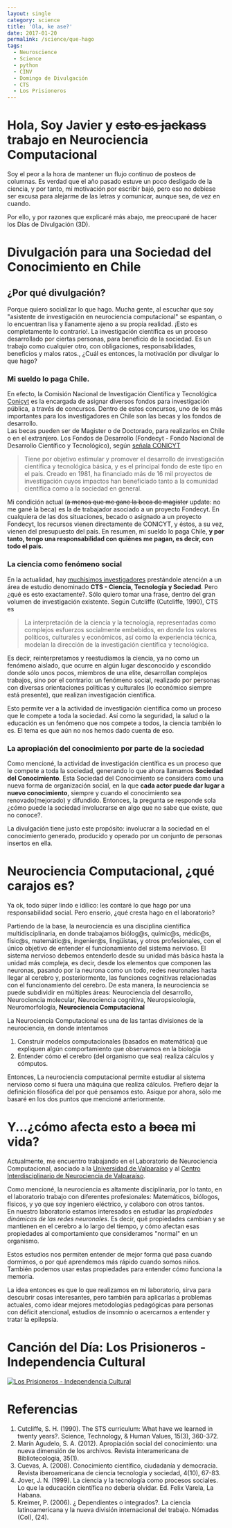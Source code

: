 ```yaml
---
layout: single
category: science
title: 'Ola, ke ase?'
date: 2017-01-20
permalink: /science/que-hago
tags: 
  - Neuroscience
  - Science
  - python
  - CINV
  - Domingo de Divulgación
  - CTS
  - Los Prisioneros
---
```


# Hola, Soy Javier y ~~esto es jackass~~ trabajo en Neurociencia Computacional

Soy el peor a la hora de mantener un flujo continuo de posteos de columnas. Es verdad que el año pasado estuve un poco desligado de la ciencia, y por tanto, mi motivación por escribir bajó, pero eso no debiese ser excusa para alejarme de las letras y comunicar, aunque sea, de vez en cuando.

Por ello, y por razones que explicaré más abajo, me preocuparé de hacer los Días de Divulgación (3D).

# Divulgación para una Sociedad del Conocimiento en Chile
## ¿Por qué divulgación?
Porque quiero socializar lo que hago.  Mucha gente, al escuchar que soy "asistente de investigación en neurociencia computacional" se espantan, o lo encuentran lisa y llanamente ajeno a su propia realidad. ¡Esto es completamente lo contrario!. La investigación científica es un proceso desarrollado por ciertas personas, para beneficio de la sociedad. Es un trabajo como cualquier otro, con obligaciones, responsabilidades, beneficios y malos ratos.,
¿Cuál es entonces, la motivación por divulgar lo que hago?

### Mi sueldo lo paga Chile.
En efecto, la Comisión Nacional de Investigación Científica y Tecnológica [Conicyt](https://http://www.conicyt.cl/) es la encargada de asignar diversos fondos para investigación pública, a través de concursos. Dentro de estos concursos, uno de los más importantes para los investigadores en Chile son las becas y los fondos de desarrollo.  
Las becas pueden ser de Magister o de Doctorado, para realizarlos en Chile o en el extranjero.  Los Fondos de Desarrollo (Fondecyt - Fondo Nacional de Desarrollo Científico y Tecnológico), según [señala CONICYT](http://www.conicyt.cl/fondecyt/sobre-fondecyt/que-es-fondecyt/)
>Tiene por objetivo estimular y promover el desarrollo de investigación científica y tecnológica básica, y es el principal fondo de este tipo en el país. Creado en 1981, ha financiado más de 16 mil proyectos de investigación cuyos impactos han beneficiado tanto a la comunidad científica como a la sociedad en general.

Mi condición actual (~~a menos que me gane la beca de magister~~ update: no me gané la beca) es la de trabajador asociado a un proyecto Fondecyt.
En cualquiera de las dos situaciones, becado o asignado a un proyecto Fondecyt, los recursos vienen directamente de CONICYT, y éstos, a su vez, vienen del presupuesto del país. En resumen, mi sueldo lo paga Chile, **y por tanto, tengo una responsabilidad con quiénes me pagan, es decir, con todo el país.**

### La ciencia como fenómeno social
En la actualidad, hay [muchísimos investigadores](http://www.cts-chile.cl/) prestándole atención a un área de estudio denominado **CTS - Ciencia, Tecnología y Sociedad**.  Pero ¿qué es esto exactamente?. Sólo quiero tomar una frase, dentro del gran volumen de investigación existente.
Según Cutcliffe (Cutcliffe, 1990), CTS es 
>La interpretación de la ciencia y la tecnología, representadas como complejos esfuerzos socialmente embebidos, en donde los valores políticos, culturales y económicos, así como la experiencia técnica, modelan la dirección de la investigación científica y tecnológica.

Es decir, reinterpretamos y reestudiamos la ciencia, ya no como un fenómeno aislado, que ocurre en algún lugar desconocido y escondido donde sólo unos pocos, miembros de una elite, desarrollan complejos trabajos, sino por el contrario: un fenómeno social, realizado por personas con diversas orientaciones políticas y culturales (lo económico siempre está presente), que realizan investigación científica.

Esto permite ver a la actividad de investigación científica como un proceso que le compete a toda la sociedad.  Así como la seguridad, la salud o la educación es un fenómeno que nos compete a todos, la ciencia también lo es. El tema es que aún no nos hemos dado cuenta de eso.

### La apropiación del conocimiento por parte de la sociedad
Como mencioné, la actividad de investigación científica es un proceso que le compete a toda la sociedad, generando lo que ahora llamamos **Sociedad del Conocimiento**. Esta Sociedad del Conocimiento se considera como una nueva forma de organización social, en la que **cada actor puede dar lugar a nuevo conocimiento**, siempre y cuando el conocimiento sea renovado(mejorado) y difundido.
Entonces, la pregunta se responde sola ¿cómo puede la sociedad involucrarse en algo que no sabe que existe, que no conoce?.

La divulgación tiene justo este propósito: involucrar a la sociedad en el conocimiento generado, producido y operado por un conjunto de  personas insertos en ella.


# Neurociencia Computacional, ¿qué carajos es?
Ya ok, todo súper lindo e idílico: les contaré lo que hago por una responsabilidad social. Pero enserio, ¿qué cresta hago en el laboratorio?

Partiendo de la base, la neurociencia es una disciplina científica multidisciplinaria, en donde trabajamos biólog@s, químic@s, médic@s, físic@s, matemátic@s, ingenier@s, lingüistas, y otros profesionales, con el único objetivo de entender el funcionamiento del sistema nervioso.
El sistema nervioso debemos entenderlo desde su unidad más básica hasta la unidad más compleja, es decir, desde los elementos que componen las neuronas, pasando por la neurona como un todo, redes neuronales hasta llegar al cerebro y, posteriormente, las funciones cognitivas relacionadas con el funcionamiento del cerebro.
De esta manera, la neurociencia se puede subdividir en múltiples áreas: Neurociencia del desarrollo, Neurociencia molecular, Neurociencia cognitiva, Neuropsicología, Neuromorfología, **Neurociencia Computacional**

La Neurociencia Computacional es una de las tantas divisiones de la neurociencia, en donde intentamos 
1. Construir modelos computacionales (basados en matemática) que expliquen algún comportamiento que observamos en la biología
2. Entender cómo el cerebro (del organismo que sea) realiza cálculos y cómputos.

Entonces, La neurociencia computacional permite estudiar al sistema nervioso como si fuera una máquina que realiza cálculos.
Prefiero dejar la definición filosófica del por qué pensamos esto. Asique por ahora, sólo me basaré en los dos puntos que mencioné anteriormente.

# Y...¿cómo afecta esto a ~~boca~~ mi vida?
Actualmente, me encuentro trabajando en el Laboratorio de Neurociencia Computacional, asociado a la [Universidad de Valparaíso](http://www.uv.cl) y al [Centro Interdisciplinario de Neurociencia de Valparaíso](http://www.cinv.cl).

Como mencioné, la neurociencia es altamente disciplinaria, por lo tanto, en el laboratorio trabajo con diferentes profesionales: Matemáticos, biólogos, físicos, y yo que soy ingeniero eléctrico, y colaboro con otros tantos.  
En nuestro laboratorio estamos interesados en estudiar las *propiedades dinámicas de las redes neuronales*. Es decir, qué propiedades cambian y se mantienen en el cerebro a lo largo del tiempo, y cómo afectan esas propiedades al comportamiento que consideramos "normal" en un organismo.

Estos estudios nos permiten entender de mejor forma qué pasa cuando dormimos, o por qué aprendemos más rápido cuando somos niños. También podemos usar estas propiedades para entender cómo funciona la memoria.

La idea entonces es que lo que realizamos en mi laboratorio, sirva para descubrir cosas interesantes, pero también para aplicarlas a problemas actuales, como idear mejores metodologías pedagógicas para personas con déficit atencional, estudios de insomnio o acercarnos a entender y tratar la epilepsia.



# Canción del Día: Los Prisioneros - Independencia Cultural
[![Los Prisioneros - Independencia Cultural](https://i.ytimg.com/vi/KVK0Y7IalBw/maxresdefault.jpg)](https://www.youtube.com/watch?v=Q5L2NHgRC6w)



# Referencias
1. Cutcliffe, S. H. (1990). The STS curriculum: What have we learned in twenty years?. Science, Technology, & Human Values, 15(3), 360-372.
2. Marín Agudelo, S. A. (2012). Apropiación social del conocimiento: una nueva dimensión de los archivos. Revista interamericana de Bibliotecologia, 35(1).
3. Cuevas, A. (2008). Conocimiento científico, ciudadanía y democracia. Revista iberoamericana de ciencia tecnología y sociedad, 4(10), 67-83.
4. Jover, J. N. (1999). La ciencia y la tecnología como procesos sociales. Lo que la educación científica no debería olvidar. Ed. Felix Varela, La Habana.
5. Kreimer, P. (2006). ¿ Dependientes o integrados?. La ciencia latinoamericana y la nueva división internacional del trabajo. Nómadas (Col), (24).

